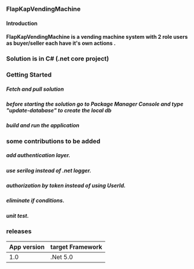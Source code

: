 ### FlapKapVendingMachine
#### Introduction
#### FlapKapVendingMachine is a vending machine system with 2 role users as buyer/seller each have it's own actions .

### Solution is in C# (.net core project)


### Getting Started
##### Fetch and pull solution
##### before starting the solution go to Package Manager Console and type "update-database" to create the local db
##### build and run the application


### some contributions to be added
##### add authentication layer.
##### use serilog instead of .net logger.
##### authorization by token instead of using UserId.
##### eliminate if conditions.
##### unit test.

### releases
App version | target Framework
--- |--- 
1.0 | .Net 5.0
